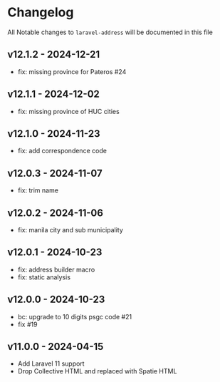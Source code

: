 # Changelog

All Notable changes to `laravel-address` will be documented in this file

## v12.1.2 - 2024-12-21

- fix: missing province for Pateros #24

## v12.1.1 - 2024-12-02

- fix: missing province of HUC cities

## v12.1.0 - 2024-11-23

- fix: add correspondence code

## v12.0.3 - 2024-11-07

- fix: trim name

## v12.0.2 - 2024-11-06

- fix: manila city and sub municipality

## v12.0.1 - 2024-10-23

- fix: address builder macro
- fix: static analysis

## v12.0.0 - 2024-10-23

- bc: upgrade to 10 digits psgc code #21
- fix #19

## v11.0.0 - 2024-04-15

- Add Laravel 11 support
- Drop Collective HTML and replaced with Spatie HTML
